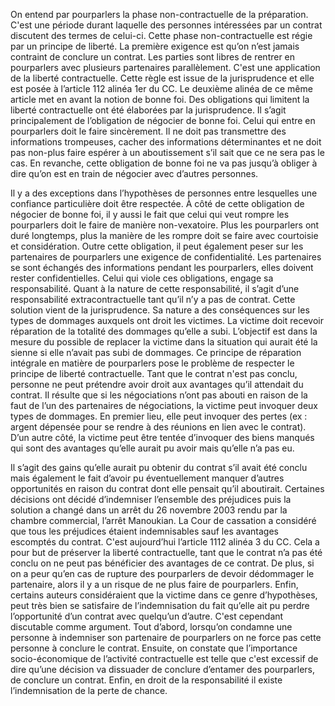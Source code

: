 On entend par pourparlers la phase non-contractuelle de la préparation. C'est une période durant laquelle des personnes intéressées par un contrat discutent des termes de celui-ci. Cette phase non-contractuelle est régie par un principe de liberté. La première exigence est qu’on n’est jamais contraint de conclure un contrat. Les parties sont libres de rentrer en pourparlers avec plusieurs partenaires parallèlement. C'est une application de la liberté contractuelle. Cette règle est issue de la jurisprudence et elle est posée à l’article 112 alinéa 1er du CC. Le deuxième alinéa de ce même article met en avant la notion de bonne foi. Des obligations qui limitent la liberté contractuelle ont été élaborées par la jurisprudence. Il s’agit principalement de l’obligation de négocier de bonne foi. Celui qui entre en pourparlers doit le faire sincèrement. Il ne doit pas transmettre des informations trompeuses, cacher des informations déterminantes et ne doit pas non-plus faire espérer à un aboutissement s’il sait que ce ne sera pas le cas. En revanche, cette obligation de bonne foi ne va pas jusqu’à obliger à dire qu’on est en train de négocier avec d’autres personnes. 

Il y a des exceptions dans l’hypothèses de personnes entre lesquelles une confiance particulière doit être respectée. À côté de cette obligation de négocier de bonne foi, il y aussi le fait que celui qui veut rompre les pourparlers doit le faire de manière non-vexatoire. Plus les pourparlers ont duré longtemps, plus la manière de les rompre doit se faire avec courtoisie et considération. Outre cette obligation, il peut également peser sur les partenaires de pourparlers une exigence de confidentialité. Les partenaires se sont échangés des informations pendant les pourparlers, elles doivent rester confidentielles. Celui qui viole ces obligations, engage sa responsabilité. Quant à la nature de cette responsabilité, il s’agit d’une responsabilité extracontractuelle tant qu’il n’y a pas de contrat. Cette solution vient de la jurisprudence. Sa nature a des conséquences sur les types de dommages auxquels ont droit les victimes. La victime doit recevoir réparation de la totalité des dommages qu’elle a subi. L’objectif est dans la mesure du possible de replacer la victime dans la situation qui aurait été la sienne si elle n’avait pas subi de dommages. Ce principe de réparation intégrale en matière de pourparlers pose le problème de respecter le principe de liberté contractuelle. Tant que le contrat n'est pas conclu, personne ne peut prétendre avoir droit aux avantages qu’il attendait du contrat. Il résulte que si les négociations n’ont pas abouti en raison de la faut de l’un des partenaires de négociations, la victime peut invoquer deux types de dommages. En premier lieu, elle peut invoquer des pertes (ex : argent dépensée pour se rendre à des réunions en lien avec le contrat). D’un autre côté, la victime peut être tentée d’invoquer des biens manqués qui sont des avantages qu’elle aurait pu avoir mais qu’elle n’a pas eu. 


Il s’agit des gains qu’elle aurait pu obtenir du contrat s’il avait été conclu mais également le fait d’avoir pu éventuellement manquer d’autres opportunités en raison du contrat dont elle pensait qu’il aboutirait. Certaines décisions ont décidé d’indemniser l’ensemble des préjudices puis la solution a changé dans un arrêt du 26 novembre 2003 rendu par la chambre commercial, l’arrêt Manoukian. La Cour de cassation a considéré que tous les préjudices étaient indemnisables sauf les avantages escomptés du contrat. C'est aujourd’hui l’article 1112 alinéa 3 du CC. Cela a pour but de préserver la liberté contractuelle, tant que le contrat n’a pas été conclu on ne peut pas bénéficier des avantages de ce contrat. De plus, si on a peur qu’en cas de rupture des pourparlers de devoir dédommager le partenaire, alors il y a un risque de ne plus faire de pourparlers. Enfin, certains auteurs considéraient que la victime dans ce genre d’hypothèses, peut très bien se satisfaire de l’indemnisation du fait qu’elle ait pu perdre l’opportunité d’un contrat avec quelqu’un d’autre. C'est cependant discutable comme argument. Tout d’abord, lorsqu’on condamne une personne à indemniser son partenaire de pourparlers on ne force pas cette personne à conclure le contrat. Ensuite, on constate que l’importance socio-économique de l’activité contractuelle est telle que c'est excessif de dire qu’une décision va dissuader de conclure d’entamer des pourparlers, de conclure un contrat. Enfin, en droit de la responsabilité il existe l’indemnisation de la perte de chance.
